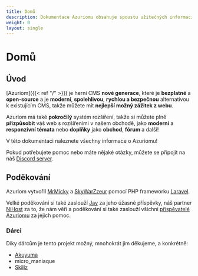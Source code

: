 ```yaml
---
title: Domů
description: Dokumentace Azuriomu obsahuje spoustu užitečných informací o Azuriomu, instalaci nebo vývoji rozšíření.
weight: 0
layout: single
---
```


# Domů

## Úvod

[Azuriom]({{< ref "/" >}}) je herní CMS **nové generace**,
 které je **bezplatné** a **open-source** a je **moderní**, **spolehlivou**, **rychlou a bezpečnou**
alternativou k existujícím CMS, takže můžete mít **nejlepší možný zážitek z webu**.

Azuriom má také **pokročilý** systém rozšíření, takže si můžete plně **přizpůsobit** váš web s rozšířeními v našem obchodě,
jako **moderní** a **responzivní témata** nebo **doplňky** jako **obchod**, **fórum** a další!

V této dokumentaci naleznete všechny informace o
Azuriomu!

Pokud potřebujete pomoc nebo máte nějaké otázky, můžete se připojit na
náš [Discord server](https://azuriom.com/discord).

## Poděkování

Azuriom vytvořil [MrMicky](https://mrmicky.fr/) a [SkyWarZzeur](https://twitter.com/SkyWarZzeur) pomocí PHP
frameworku [Laravel](https://laravel.com/).

Velké poděkování si také zaslouží [Jav](https://www.linkedin.com/in/jean-alexandre-valentin-531236153/) za jeho úžasné příspěvky,
náš partner [NiHost](https://www.ni-host.com/?utm_source=home&utm_medium=links&utm_campaign=AzuriomCom) za to, že nám věří a poděkování
si také zaslouží všichni [přispěvatelé Azuriomu](https://github.com/Azuriom/Azuriom/graphs/contributors) za jejich pomoc.

### Dárci

Díky dárcům je tento projekt možný, mnohokrát jim děkujeme, a konkrétně:
* [Akuyuma](https://toxyca.fr/)
* micro_maniaque
* [Skillz](https://www.evolved-network.com/)
